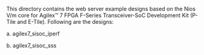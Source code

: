 This directory contains the web server example designs based on the Nios V/m core for Agilex™ 7 FPGA F-Series Transceiver-SoC Development Kit (P-Tile and E-Tile). Following are the designs:

a. agilex7_sisoc_iperf 

b. agilex7_sisoc_sss 

